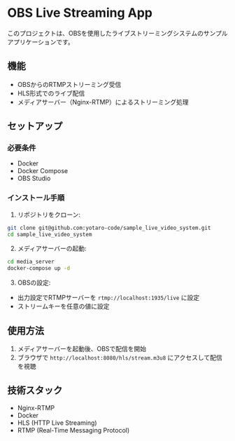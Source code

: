 # OBS Live Streaming App

このプロジェクトは、OBSを使用したライブストリーミングシステムのサンプルアプリケーションです。

## 機能

- OBSからのRTMPストリーミング受信
- HLS形式でのライブ配信
- メディアサーバー（Nginx-RTMP）によるストリーミング処理

## セットアップ

### 必要条件

- Docker
- Docker Compose
- OBS Studio

### インストール手順

1. リポジトリをクローン:
```bash
git clone git@github.com:yotaro-code/sample_live_video_system.git
cd sample_live_video_system
```

2. メディアサーバーの起動:
```bash
cd media_server
docker-compose up -d
```

3. OBSの設定:
- 出力設定でRTMPサーバーを `rtmp://localhost:1935/live` に設定
- ストリームキーを任意の値に設定

## 使用方法

1. メディアサーバーを起動後、OBSで配信を開始
2. ブラウザで `http://localhost:8080/hls/stream.m3u8` にアクセスして配信を視聴

## 技術スタック

- Nginx-RTMP
- Docker
- HLS (HTTP Live Streaming)
- RTMP (Real-Time Messaging Protocol) 